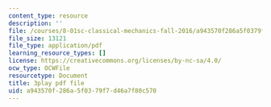 ```yaml
---
content_type: resource
description: ''
file: /courses/8-01sc-classical-mechanics-fall-2016/a943570f286a5f0379f7d46a7f80c570_xxGA-7soXiw.pdf
file_size: 13121
file_type: application/pdf
learning_resource_types: []
license: https://creativecommons.org/licenses/by-nc-sa/4.0/
ocw_type: OCWFile
resourcetype: Document
title: 3play pdf file
uid: a943570f-286a-5f03-79f7-d46a7f80c570
---
```

